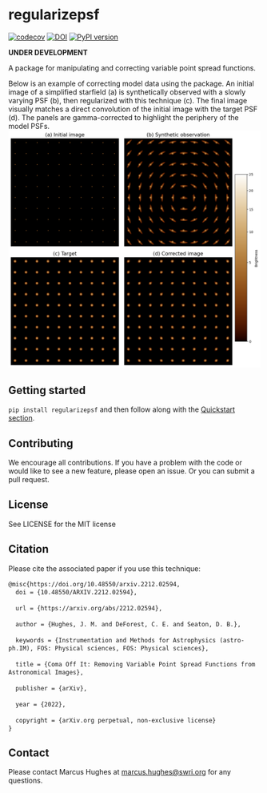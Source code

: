# regularizepsf
[![codecov](https://codecov.io/gh/punch-mission/regularizepsf/branch/main/graph/badge.svg?token=pn4NTO70I9)](https://codecov.io/gh/punch-mission/regularizepsf)
[![DOI](https://zenodo.org/badge/555583385.svg)](https://zenodo.org/badge/latestdoi/555583385)
[![PyPI version](https://badge.fury.io/py/regularizepsf.svg)](https://badge.fury.io/py/regularizepsf)

**UNDER DEVELOPMENT**

A package for manipulating and correcting variable point spread functions.

Below is an example of correcting model data using the package. An initial image of a simplified starfield (a) is synthetically observed with a slowly
varying PSF (b), then regularized with this technique (c). The final image visually matches a direct convolution of
the initial image with the target PSF (d). The panels are gamma-corrected to highlight the periphery of the model PSFs.
![Example result image](model_example.png)



## Getting started

`pip install regularizepsf` and then follow along with the [Quickstart section](https://punch-mission.github.io/regularizepsf/quickstart.html). 

## Contributing
We encourage all contributions. If you have a problem with the code or would like to see a new feature, please open an issue. Or you can submit a pull request. 

## License
See LICENSE for the MIT license

## Citation
Please cite the associated paper if you use this technique: 

```
@misc{https://doi.org/10.48550/arxiv.2212.02594,
  doi = {10.48550/ARXIV.2212.02594},
  
  url = {https://arxiv.org/abs/2212.02594},
  
  author = {Hughes, J. M. and DeForest, C. E. and Seaton, D. B.},
  
  keywords = {Instrumentation and Methods for Astrophysics (astro-ph.IM), FOS: Physical sciences, FOS: Physical sciences},
  
  title = {Coma Off It: Removing Variable Point Spread Functions from Astronomical Images},
  
  publisher = {arXiv},
  
  year = {2022},
  
  copyright = {arXiv.org perpetual, non-exclusive license}
}

```

## Contact
Please contact Marcus Hughes at [marcus.hughes@swri.org](mailto:marcus.hughes@swri.org) for any questions.
